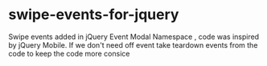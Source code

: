 swipe-events-for-jquery
=======================

Swipe events added in jQuery Event Modal Namespace , code was inspired by jQuery Mobile. If we don't need off event take teardown events from the code to keep the code more consice

